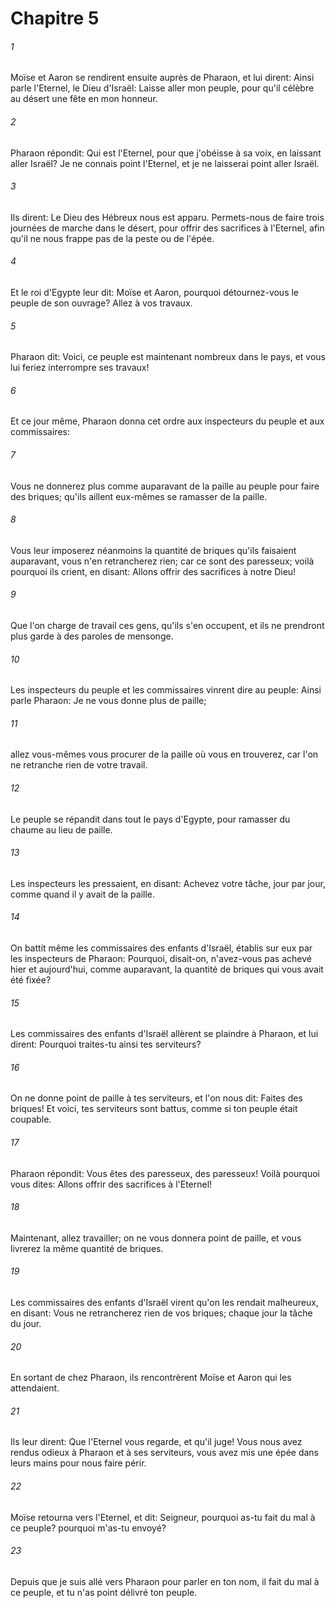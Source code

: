 # Chapitre 5

###### 1
Moïse et Aaron se rendirent ensuite auprès de Pharaon, et lui dirent: Ainsi parle l'Eternel, le Dieu d'Israël: Laisse aller mon peuple, pour qu'il célèbre au désert une fête en mon honneur.
###### 2
Pharaon répondit: Qui est l'Eternel, pour que j'obéisse à sa voix, en laissant aller Israël? Je ne connais point l'Eternel, et je ne laisserai point aller Israël.
###### 3
Ils dirent: Le Dieu des Hébreux nous est apparu. Permets-nous de faire trois journées de marche dans le désert, pour offrir des sacrifices à l'Eternel, afin qu'il ne nous frappe pas de la peste ou de l'épée.
###### 4
Et le roi d'Egypte leur dit: Moïse et Aaron, pourquoi détournez-vous le peuple de son ouvrage? Allez à vos travaux.
###### 5
Pharaon dit: Voici, ce peuple est maintenant nombreux dans le pays, et vous lui feriez interrompre ses travaux!
###### 6
Et ce jour même, Pharaon donna cet ordre aux inspecteurs du peuple et aux commissaires:
###### 7
Vous ne donnerez plus comme auparavant de la paille au peuple pour faire des briques; qu'ils aillent eux-mêmes se ramasser de la paille.
###### 8
Vous leur imposerez néanmoins la quantité de briques qu'ils faisaient auparavant, vous n'en retrancherez rien; car ce sont des paresseux; voilà pourquoi ils crient, en disant: Allons offrir des sacrifices à notre Dieu!
###### 9
Que l'on charge de travail ces gens, qu'ils s'en occupent, et ils ne prendront plus garde à des paroles de mensonge.
###### 10
Les inspecteurs du peuple et les commissaires vinrent dire au peuple: Ainsi parle Pharaon: Je ne vous donne plus de paille;
###### 11
allez vous-mêmes vous procurer de la paille où vous en trouverez, car l'on ne retranche rien de votre travail.
###### 12
Le peuple se répandit dans tout le pays d'Egypte, pour ramasser du chaume au lieu de paille.
###### 13
Les inspecteurs les pressaient, en disant: Achevez votre tâche, jour par jour, comme quand il y avait de la paille.
###### 14
On battit même les commissaires des enfants d'Israël, établis sur eux par les inspecteurs de Pharaon: Pourquoi, disait-on, n'avez-vous pas achevé hier et aujourd'hui, comme auparavant, la quantité de briques qui vous avait été fixée?
###### 15
Les commissaires des enfants d'Israël allèrent se plaindre à Pharaon, et lui dirent: Pourquoi traites-tu ainsi tes serviteurs?
###### 16
On ne donne point de paille à tes serviteurs, et l'on nous dit: Faites des briques! Et voici, tes serviteurs sont battus, comme si ton peuple était coupable.
###### 17
Pharaon répondit: Vous êtes des paresseux, des paresseux! Voilà pourquoi vous dites: Allons offrir des sacrifices à l'Eternel!
###### 18
Maintenant, allez travailler; on ne vous donnera point de paille, et vous livrerez la même quantité de briques.
###### 19
Les commissaires des enfants d'Israël virent qu'on les rendait malheureux, en disant: Vous ne retrancherez rien de vos briques; chaque jour la tâche du jour.
###### 20
En sortant de chez Pharaon, ils rencontrèrent Moïse et Aaron qui les attendaient.
###### 21
Ils leur dirent: Que l'Eternel vous regarde, et qu'il juge! Vous nous avez rendus odieux à Pharaon et à ses serviteurs, vous avez mis une épée dans leurs mains pour nous faire périr.
###### 22
Moïse retourna vers l'Eternel, et dit: Seigneur, pourquoi as-tu fait du mal à ce peuple? pourquoi m'as-tu envoyé?
###### 23
Depuis que je suis allé vers Pharaon pour parler en ton nom, il fait du mal à ce peuple, et tu n'as point délivré ton peuple.
